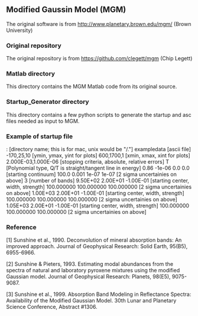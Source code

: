 ## Modified Gaussin Model (MGM)
The original software is from http://www.planetary.brown.edu/mgm/ (Brown University)

### Original repository
The original repository is from https://github.com/clegett/mgm (Chip Legett)

### Matlab directory
This directory contains the MGM Matlab code from its original source.

### Startup_Generator directory
This directory contains a few python scripts to generate the startup and asc files needed as input to MGM.

### Example of startup file
:                                   [directory name; this is for mac, unix would be "/."]
exampledata                         [ascii file]
-170,25,10                          [ymin, ymax, yint for plots]
600,1700,1                          [xmin, xmax, xint for plots]
2.000E-03,1.000E-06                 [stopping criteria, absolute, relative errors]
T                                   [Polynomial type, Q/T is straight/tangent line in energy]
0.86	-1e-06	0.0	0.0             [starting continuum]
100.0	0.001	1e-07	1e-07       [2 sigma uncertainies on above]
3                                   [number of bands]
9.50E+02	2.00E+01	-1.00E-01   [starting center, width, strength]
100.000000	100.000000	100.000000  [2 sigma uncertainies on above]
1.00E+03	2.00E+01	-1.00E-01   [starting center, width, strength]
100.000000	100.000000	100.000000  [2 sigma uncertainies on above]
1.05E+03	2.00E+01	-1.00E-01   [starting center, width, strength]
100.000000	100.000000	100.000000  [2 sigma uncertainies on above]


### Reference
[1] Sunshine et al., 1990. Deconvolution of mineral absorption bands: An improved approach. Journal of Geophysical Research: Solid Earth, 95(B5), 6955-6966.

[2] Sunshine & Pieters, 1993. Estimating modal abundances from the spectra of natural and laboratory pyroxene mixtures using the modified Gaussian model. Journal of Geophysical Research: Planets, 98(E5), 9075-9087.

[3] Sunshine et al., 1999. Absorption Band Modeling in Reflectance Spectra: Availability of the Modified Gaussian Model. 30th Lunar and Planetary Science Conference, Abstract #1306.

